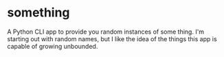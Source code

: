 # something
A Python CLI app to provide you random instances of some thing. I'm starting out with random names, but I like the idea of the things this app is capable of growing unbounded.
